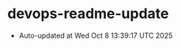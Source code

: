 # devops-readme-update
<!--START_SECTION:activity-->
- Auto-updated at Wed Oct  8 13:39:17 UTC 2025
<!--END_SECTION:activity-->
